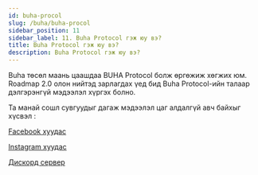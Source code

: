 ```yaml
---
id: buha-procol
slug: /buha/buha-procol
sidebar_position: 11
sidebar_label: 11. Buha Protocol гэж юу вэ?
title: Buha Protocol гэж юу вэ?
description: Buha Protocol гэж юу вэ?
---
```

Buha төсөл маань цаашдаа BUHA Protocol болж өргөжиж хөгжих юм. Roadmap 2.0 олон нийтэд зарлагдах үед бид Buha Protocol-ийн талаар дэлгэрэнгүй мэдээлэл хүргэх болно.


Та манай сошл сувгуудыг дагаж мэдээлэл цаг алдалгүй авч байхыг хүсвэл :

[Facebook хуудас](https://www.facebook.com/redbuha)

[Instagram хуудас](https://www.instagram.com/angryredbuha/)

[Дискорд сервер](https://discord.gg/YeyYYTvfUK)

